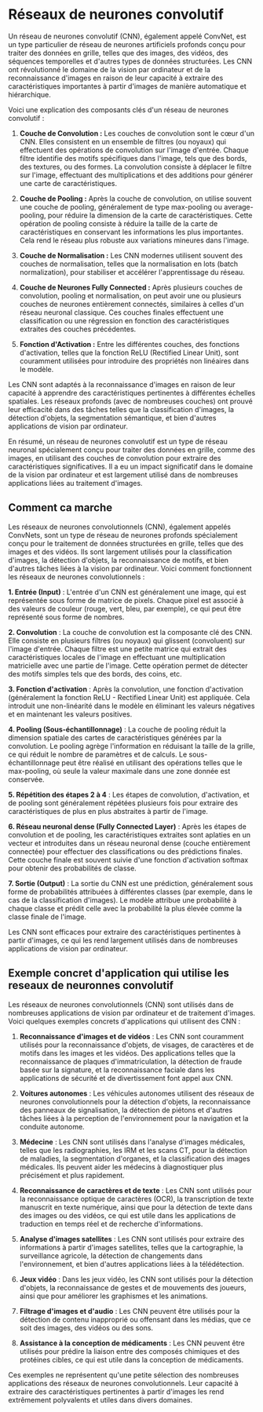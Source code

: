 # Réseaux de neurones convolutif
Un réseau de neurones convolutif (CNN), également appelé ConvNet, est un type particulier de réseau de neurones artificiels profonds conçu pour traiter des données en grille, telles que des images, des vidéos, des séquences temporelles et d'autres types de données structurées. Les CNN ont révolutionné le domaine de la vision par ordinateur et de la reconnaissance d'images en raison de leur capacité à extraire des caractéristiques importantes à partir d'images de manière automatique et hiérarchique.

Voici une explication des composants clés d'un réseau de neurones convolutif :

1. **Couche de Convolution :** Les couches de convolution sont le cœur d'un CNN. Elles consistent en un ensemble de filtres (ou noyaux) qui effectuent des opérations de convolution sur l'image d'entrée. Chaque filtre identifie des motifs spécifiques dans l'image, tels que des bords, des textures, ou des formes. La convolution consiste à déplacer le filtre sur l'image, effectuant des multiplications et des additions pour générer une carte de caractéristiques.

2. **Couche de Pooling :** Après la couche de convolution, on utilise souvent une couche de pooling, généralement de type max-pooling ou average-pooling, pour réduire la dimension de la carte de caractéristiques. Cette opération de pooling consiste à réduire la taille de la carte de caractéristiques en conservant les informations les plus importantes. Cela rend le réseau plus robuste aux variations mineures dans l'image.

3. **Couche de Normalisation :** Les CNN modernes utilisent souvent des couches de normalisation, telles que la normalisation en lots (batch normalization), pour stabiliser et accélérer l'apprentissage du réseau.

4. **Couche de Neurones Fully Connected :** Après plusieurs couches de convolution, pooling et normalisation, on peut avoir une ou plusieurs couches de neurones entièrement connectés, similaires à celles d'un réseau neuronal classique. Ces couches finales effectuent une classification ou une régression en fonction des caractéristiques extraites des couches précédentes.

5. **Fonction d'Activation :** Entre les différentes couches, des fonctions d'activation, telles que la fonction ReLU (Rectified Linear Unit), sont couramment utilisées pour introduire des propriétés non linéaires dans le modèle.

Les CNN sont adaptés à la reconnaissance d'images en raison de leur capacité à apprendre des caractéristiques pertinentes à différentes échelles spatiales. Les réseaux profonds (avec de nombreuses couches) ont prouvé leur efficacité dans des tâches telles que la classification d'images, la détection d'objets, la segmentation sémantique, et bien d'autres applications de vision par ordinateur.

En résumé, un réseau de neurones convolutif est un type de réseau neuronal spécialement conçu pour traiter des données en grille, comme des images, en utilisant des couches de convolution pour extraire des caractéristiques significatives. Il a eu un impact significatif dans le domaine de la vision par ordinateur et est largement utilisé dans de nombreuses applications liées au traitement d'images.
## Comment ca marche
Les réseaux de neurones convolutionnels (CNN), également appelés ConvNets, sont un type de réseau de neurones profonds spécialement conçu pour le traitement de données structurées en grille, telles que des images et des vidéos. Ils sont largement utilisés pour la classification d'images, la détection d'objets, la reconnaissance de motifs, et bien d'autres tâches liées à la vision par ordinateur. Voici comment fonctionnent les réseaux de neurones convolutionnels :

**1. Entrée (Input)** : L'entrée d'un CNN est généralement une image, qui est représentée sous forme de matrice de pixels. Chaque pixel est associé à des valeurs de couleur (rouge, vert, bleu, par exemple), ce qui peut être représenté sous forme de nombres.

**2. Convolution** : La couche de convolution est la composante clé des CNN. Elle consiste en plusieurs filtres (ou noyaux) qui glissent (convoluent) sur l'image d'entrée. Chaque filtre est une petite matrice qui extrait des caractéristiques locales de l'image en effectuant une multiplication matricielle avec une partie de l'image. Cette opération permet de détecter des motifs simples tels que des bords, des coins, etc.

**3. Fonction d'activation** : Après la convolution, une fonction d'activation (généralement la fonction ReLU - Rectified Linear Unit) est appliquée. Cela introduit une non-linéarité dans le modèle en éliminant les valeurs négatives et en maintenant les valeurs positives.

**4. Pooling (Sous-échantillonnage)** : La couche de pooling réduit la dimension spatiale des cartes de caractéristiques générées par la convolution. Le pooling agrège l'information en réduisant la taille de la grille, ce qui réduit le nombre de paramètres et de calculs. Le sous-échantillonnage peut être réalisé en utilisant des opérations telles que le max-pooling, où seule la valeur maximale dans une zone donnée est conservée.

**5. Répétition des étapes 2 à 4** : Les étapes de convolution, d'activation, et de pooling sont généralement répétées plusieurs fois pour extraire des caractéristiques de plus en plus abstraites à partir de l'image.

**6. Réseau neuronal dense (Fully Connected Layer)** : Après les étapes de convolution et de pooling, les caractéristiques extraites sont aplaties en un vecteur et introduites dans un réseau neuronal dense (couche entièrement connectée) pour effectuer des classifications ou des prédictions finales. Cette couche finale est souvent suivie d'une fonction d'activation softmax pour obtenir des probabilités de classe.

**7. Sortie (Output)** : La sortie du CNN est une prédiction, généralement sous forme de probabilités attribuées à différentes classes (par exemple, dans le cas de la classification d'images). Le modèle attribue une probabilité à chaque classe et prédit celle avec la probabilité la plus élevée comme la classe finale de l'image.

Les CNN sont efficaces pour extraire des caractéristiques pertinentes à partir d'images, ce qui les rend largement utilisés dans de nombreuses applications de vision par ordinateur.
## Exemple concret d'application qui utilise les reseaux de neuronnes convolutif
Les réseaux de neurones convolutionnels (CNN) sont utilisés dans de nombreuses applications de vision par ordinateur et de traitement d'images. Voici quelques exemples concrets d'applications qui utilisent des CNN :

1. **Reconnaissance d'images et de vidéos** : Les CNN sont couramment utilisés pour la reconnaissance d'objets, de visages, de caractères et de motifs dans les images et les vidéos. Des applications telles que la reconnaissance de plaques d'immatriculation, la détection de fraude basée sur la signature, et la reconnaissance faciale dans les applications de sécurité et de divertissement font appel aux CNN.

2. **Voitures autonomes** : Les véhicules autonomes utilisent des réseaux de neurones convolutionnels pour la détection d'objets, la reconnaissance des panneaux de signalisation, la détection de piétons et d'autres tâches liées à la perception de l'environnement pour la navigation et la conduite autonome.

3. **Médecine** : Les CNN sont utilisés dans l'analyse d'images médicales, telles que les radiographies, les IRM et les scans CT, pour la détection de maladies, la segmentation d'organes, et la classification des images médicales. Ils peuvent aider les médecins à diagnostiquer plus précisément et plus rapidement.

4. **Reconnaissance de caractères et de texte** : Les CNN sont utilisés pour la reconnaissance optique de caractères (OCR), la transcription de texte manuscrit en texte numérique, ainsi que pour la détection de texte dans des images ou des vidéos, ce qui est utile dans les applications de traduction en temps réel et de recherche d'informations.

5. **Analyse d'images satellites** : Les CNN sont utilisés pour extraire des informations à partir d'images satellites, telles que la cartographie, la surveillance agricole, la détection de changements dans l'environnement, et bien d'autres applications liées à la télédétection.

6. **Jeux vidéo** : Dans les jeux vidéo, les CNN sont utilisés pour la détection d'objets, la reconnaissance de gestes et de mouvements des joueurs, ainsi que pour améliorer les graphismes et les animations.

7. **Filtrage d'images et d'audio** : Les CNN peuvent être utilisés pour la détection de contenu inapproprié ou offensant dans les médias, que ce soit des images, des vidéos ou des sons.

8. **Assistance à la conception de médicaments** : Les CNN peuvent être utilisés pour prédire la liaison entre des composés chimiques et des protéines cibles, ce qui est utile dans la conception de médicaments.

Ces exemples ne représentent qu'une petite sélection des nombreuses applications des réseaux de neurones convolutionnels. Leur capacité à extraire des caractéristiques pertinentes à partir d'images les rend extrêmement polyvalents et utiles dans divers domaines.
